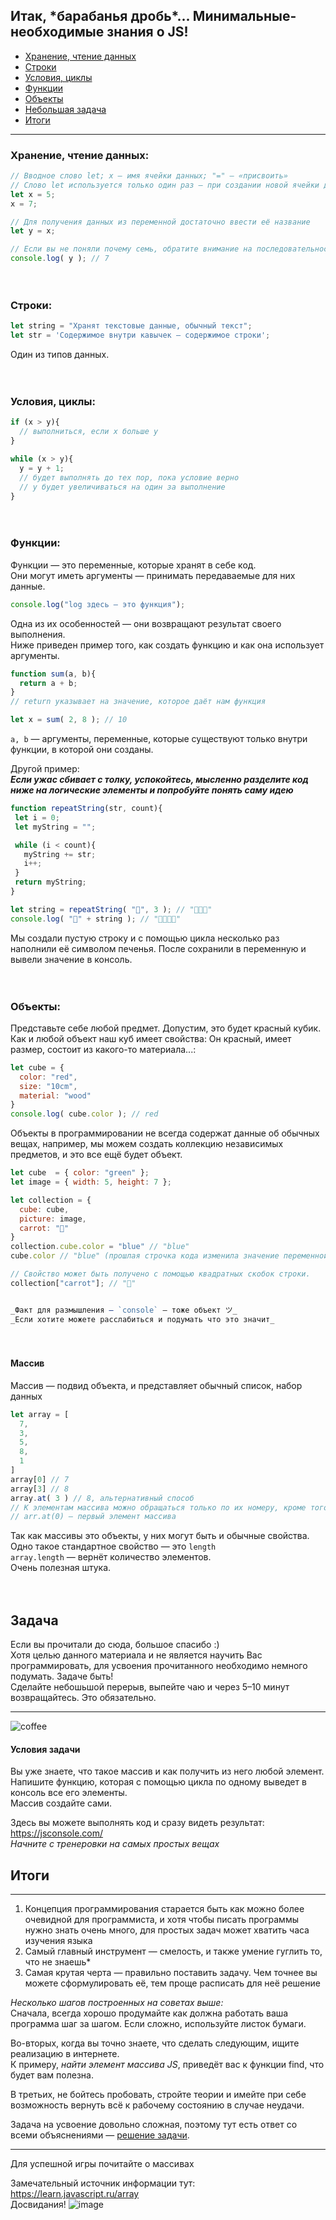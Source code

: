 




## Итак, \*барабанья дробь*... Минимальные-необходимые знания о JS!
+ [Хранение, чтение данных](https://github.com/zoodogood/piramide/blob/main/resources/articles/learnjs.md#%D1%85%D1%80%D0%B0%D0%BD%D0%B5%D0%BD%D0%B8%D0%B5-%D1%87%D1%82%D0%B5%D0%BD%D0%B8%D0%B5-%D0%B4%D0%B0%D0%BD%D0%BD%D1%8B%D1%85)
+ [Строки](https://github.com/zoodogood/piramide/blob/main/resources/articles/learnjs.md#%D1%81%D1%82%D1%80%D0%BE%D0%BA%D0%B8)
+ [Условия, циклы](https://github.com/zoodogood/piramide/blob/main/resources/articles/learnjs.md#%D1%83%D1%81%D0%BB%D0%BE%D0%B2%D0%B8%D1%8F-%D1%86%D0%B8%D0%BA%D0%BB%D1%8B)
+ [Функции](https://github.com/zoodogood/piramide/blob/main/resources/articles/learnjs.md#%D1%84%D1%83%D0%BD%D0%BA%D1%86%D0%B8%D0%B8)
+ [Объекты](https://github.com/zoodogood/piramide/blob/main/resources/articles/learnjs.md#%D0%BE%D0%B1%D1%8A%D0%B5%D0%BA%D1%82%D1%8B)
+ [Небольшая задача](https://github.com/zoodogood/piramide/blob/main/articles/resources/learnjs.md#%D0%B7%D0%B0%D0%B4%D0%B0%D1%87%D0%B0)
+ [Итоги](https://github.com/zoodogood/piramide/blob/main/resources/articles/learnjs.md#%D0%B8%D1%82%D0%BE%D0%B3%D0%B8)
  
-----

### Хранение, чтение данных:  
```js
// Вводное слово let; x — имя ячейки данных; "=" — «присвоить»
// Слово let используется только один раз — при создании новой ячейки данных, верно говоря, переменной
let x = 5;
x = 7;

// Для получения данных из переменной достаточно ввести её название
let y = x;

// Если вы не поняли почему семь, обратите внимание на последовательность действий!
console.log( y ); // 7

```
  
ᅠ
### Строки:
```js
let string = "Хранят текстовые данные, обычный текст";
let str = 'Содержимое внутри кавычек — содержимое строки';

```
Один из типов данных.

  
ᅠ
### Условия, циклы:
```js
if (x > y){
  // выполниться, если x больше y
}

while (x > y){
  y = y + 1;
  // будет выполнять до тех пор, пока условие верно
  // y будет увеличиваться на один за выполнение
}
```
  
ᅠ
### Функции:  
Функции — это переменные, которые хранят в себе код.  
Они могут иметь аргументы — принимать передаваемые для них данные.
```js
console.log("log здесь — это функция");
```
Одна из их особенностей — они возвращают результат своего выполнения.  
Ниже приведен пример того, как создать функцию и как она использует аргументы.  
```js
function sum(a, b){
  return a + b;
}
// return указывает на значение, которое даёт нам функция

let x = sum( 2, 8 ); // 10
```
`a, b` — аргументы, переменные, которые существуют только внутри функции, в которой они созданы.  
  
  

Другой пример:  
**_Если ужас сбивает с толку, успокойтесь, мысленно разделите код ниже на логические элементы и попробуйте понять саму идею_**
```js
function repeatString(str, count){
 let i = 0;
 let myString = "";

 while (i < count){
   myString += str;
   i++;
 }
 return myString;
}

let string = repeatString( "🍪", 3 ); // "🍪🍪🍪"
console.log( "🦝" + string ); // "🦝🍪🍪🍪"
```
Мы создали пустую строку и с помощью цикла несколько раз наполнили её символом печенья. После сохранили в переменную и вывели значение в консоль.
  
ᅠ
### Объекты:
Представьте себе любой предмет. Допустим, это будет красный кубик. 
Как и любой объект наш куб имеет свойства: Он красный, имеет размер, состоит из какого-то материала...:
```js
let cube = {
  color: "red",
  size: "10cm",
  material: "wood"
}
console.log( cube.color ); // red
```
  
Объекты в программировании не всегда содержат данные об обычных вещах, например, мы можем создать коллекцию независимых предметов, и это все ещё будет объект.
```js
let cube  = { color: "green" };
let image = { width: 5, height: 7 };

let collection = {
  cube: cube,
  picture: image,
  carrot: "🥕"
}
collection.cube.color = "blue" // "blue"  
cube.color // "blue" (прошлая строчка кода изменила значение переменной-свойства color)

// Свойство может быть получено с помощью квадратных скобок строки.
collection["carrot"]; // "🥕"


_Факт для размышления — `console` — тоже объект ツ_  
_Если хотите можете расслабиться и подумать что это значит_

```
  
ᅠ
#### Массив
Массив — подвид объекта, и представляет обычный список, набор данных
```js
let array = [
  7,
  3,
  5,
  8,
  1
]
array[0] // 7
array[3] // 8
array.at( 3 ) // 8, альтернативный способ
// К элементам массива можно обращаться только по их номеру, кроме того нумерация начинается с нуля.
// arr.at(0) — первый элемент массива  

```
  
Так как массивы это объекты, у них могут быть и обычные свойства.
Одно такое стандартное свойство — это `length`  
`array.length` — вернёт количество элементов.  
Очень полезная штука.
 
  
  
ᅠ
## Задача
Если вы прочитали до сюда, большое спасибо :)  
Хотя целью данного материала и не является научить Вас программировать, для усвоения прочитанного необходимо немного подумать. Задаче быть!  
Сделайте небошьшой перерыв, выпейте чаю и через 5–10 минут возвращайтесь. Это обязательно.
  
  
***

![coffee](https://media.discordapp.net/attachments/803991213551255612/899512648373272596/dfb22326d9b5d91c.gif)
  
  
#### Условия задачи
Вы уже знаете, что такое массив и как получить из него любой элемент.
Напишите функцию, которая с помощью цикла по одному выведет в консоль все его элементы.  
Массив создайте сами.  
  
Здесь вы можете выполнять код и сразу видеть результат:  
https://jsconsole.com/  
_Начните с тренеровки на самых простых вещах_
  

## Итоги
***
1. Концепция программирования старается быть как можно более очевидной для программиста, и хотя чтобы писать программы нужно знать очень много, для простых задач может хватить часа изучения языка
2. Самый главный инструмент — смелость, и также умение гуглить то, что не знаешь*
3. Самая крутая черта — правильно поставить задачу. Чем точнее вы можете сформулировать её, тем проще расписать для неё решение
  
_Несколько шагов построенных на советах выше:_  
Сначала, всегда хорошо продумайте как должна работать ваша программа шаг за шагом. Если сложно, используйте листок бумаги.  
  
Во-вторых, когда вы точно знаете, что сделать следующим, ищите реализацию в интернете.  
К примеру, _найти элемент массива JS_, приведёт вас к функции find, что будет вам полезна.  
  
В третьих, не бойтесь пробовать, стройте теории и имейте при себе возможность вернуть всё к рабочему состоянию в случае неудачи.  
  

Задача на усвоение довольно сложная, поэтому тут есть ответ со всеми объяснениями — [решение задачи](https://github.com/zoodogood/piramide/blob/main/resources/articles/homework.md).  
  
***
Для успешной игры почитайте о массивах  
  
Замечательный источник информации тут:  
https://learn.javascript.ru/array  
Досвидания!
![image](https://images-ext-1.discordapp.net/external/www2ZBQ_g85ePokQyLc22m_XYuP7Do-1rskJT0MHmF4/%3Fwidth%3D1214%26height%3D683/https/media.discordapp.net/attachments/605085718947299389/812728041407119410/wallhaven-zxg7gj.jpg)
